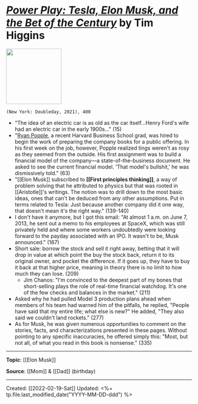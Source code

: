 
# [*Power Play: Tesla, Elon Musk, and the Bet of the Century*](https://www.penguinrandomhouse.com/books/611077/power-play-by-tim-higgins/) by Tim Higgins

<img src="https://images3.penguinrandomhouse.com/cover/9780385545457" width=150>

`(New York: Doubleday, 2021), 400`

- "The idea of an electric car is as old as the car itself...Henry Ford's wife had an electric car in the early 1900s..." (15)
- "[Ryan Popple](https://www.linkedin.com/in/rpopple/), a recent Harvard Business School grad, was hired to begin the work of preparing the company books for a public offering. In his first week on the job, however, Popple realized tings weren't as rosy as they seemed from the outside. His first assignment was to build a financial model of the company—a state-of-the-business document. He asked to see the current financial model. 'That model's bullshit,' he was dismissively told." (63)
- "[[Elon Musk]] subscribed to **[[First principles thinking]]**, a way of problem solving that he attributed to physics but that was rooted in [[Aristotle]]'s writings. The notion was to drill down to the most basic ideas, ones that can't be deduced from any other assumptions. Put in terms related to Tesla: Just because another company did it one way, that doesn't mean it's the right way." (139-140)
- I don't have it anymore, but I got this email: "At almost 1 a.m. on June 7, 2013, he sent out a memo to his employees at SpaceX, which was still privately held and where some workers undoubtedly were looking forward to the payday associated with an IPO. It wasn't to be, Musk announced." (167)
- Short sale: borrow the stock and sell it right away, betting that it will drop in value at which point the buy the stock back, return it to its original owner, and pocket the difference. If it goes up, they have to buy it back at that higher price, meaning in theory there is no limit to how much they can lose. (209)
	- Jim Chanos: "I'm convinced to the deepest part of my bones that short-selling plays the role of real-time financial watchdog. It's one of the few checks and balances in the market." (211)
- Asked why he had pulled Model 3 production plans ahead when members of his team had warned him of the pitfalls, he replied, "People have said that my entire life; what else is new?" He added, "They also said we couldn't land rockets." (277)
- As for Musk, he was given numerous opportunities to comment on the stories, facts, and characterizations presented in these pages. Without pointing to any specific inaccuracies, he offered simply this: "Most, but not all, of what you read in this book is nonsense." (335)


--- 
**Topic**: [[Elon Musk]]

**Source**: [[Mom]] & [[Dad]] (birthday)

---
Created: [[2022-02-19-Sat]]
Updated: <%+ tp.file.last_modified_date("YYYY-MM-DD-ddd") %>
